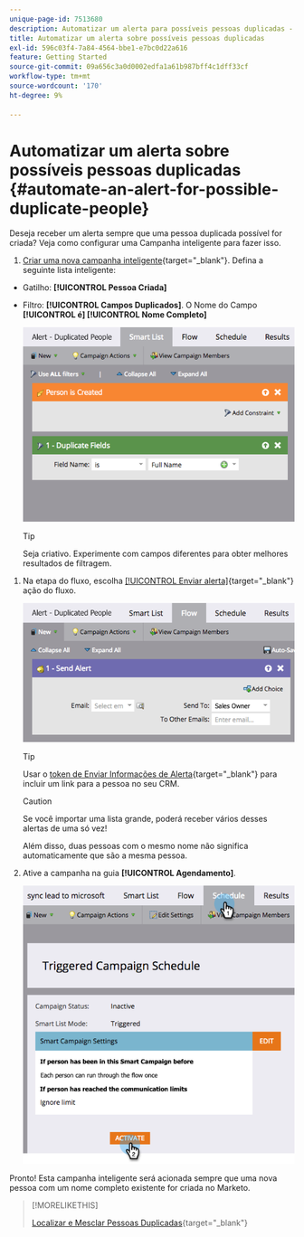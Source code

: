 ```yaml
---
unique-page-id: 7513680
description: Automatizar um alerta para possíveis pessoas duplicadas - Documentação do Marketo - Documentação do produto
title: Automatizar um alerta sobre possíveis pessoas duplicadas
exl-id: 596c03f4-7a84-4564-bbe1-e7bc0d22a616
feature: Getting Started
source-git-commit: 09a656c3a0d0002edfa1a61b987bff4c1dff33cf
workflow-type: tm+mt
source-wordcount: '170'
ht-degree: 9%

---
```


# Automatizar um alerta sobre possíveis pessoas duplicadas {#automate-an-alert-for-possible-duplicate-people}

Deseja receber um alerta sempre que uma pessoa duplicada possível for criada? Veja como configurar uma Campanha inteligente para fazer isso.

1. [Criar uma nova campanha inteligente](/help/marketo/product-docs/core-marketo-concepts/smart-campaigns/creating-a-smart-campaign/create-a-new-smart-campaign.md){target="_blank"}. Defina a seguinte lista inteligente:

* Gatilho: **[!UICONTROL Pessoa Criada]**
* Filtro: **[!UICONTROL Campos Duplicados]**. O Nome do Campo **[!UICONTROL é] [!UICONTROL Nome Completo]**

  ![](assets/automate-an-alert-1.png)

  >[!TIP]
  >
  >Seja criativo. Experimente com campos diferentes para obter melhores resultados de filtragem.

1. Na etapa do fluxo, escolha [[!UICONTROL Enviar alerta]](/help/marketo/product-docs/core-marketo-concepts/smart-campaigns/flow-actions/send-alert.md){target="_blank"} ação do fluxo.

   ![](assets/automate-an-alert-2.png)

   >[!TIP]
   >
   >Usar o [token de Enviar Informações de Alerta](/help/marketo/product-docs/email-marketing/general/using-tokens/use-the-send-alert-info-token.md){target="_blank"} para incluir um link para a pessoa no seu CRM.

   >[!CAUTION]
   >
   >Se você importar uma lista grande, poderá receber vários desses alertas de uma só vez!
   >
   >Além disso, duas pessoas com o mesmo nome não significa automaticamente que são a mesma pessoa.

1. Ative a campanha na guia **[!UICONTROL Agendamento]**.

   ![](assets/automate-an-alert-3.png)

Pronto! Esta campanha inteligente será acionada sempre que uma nova pessoa com um nome completo existente for criada no Marketo.

>[!MORELIKETHIS]
>
>[Localizar e Mesclar Pessoas Duplicadas](/help/marketo/product-docs/core-marketo-concepts/smart-lists-and-static-lists/managing-people-in-smart-lists/find-and-merge-duplicate-people.md){target="_blank"}
